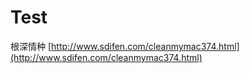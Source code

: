 # Test
根深情种
[http://www.sdifen.com/cleanmymac374.html](http://www.sdifen.com/cleanmymac374.html)
<script type="text/javascript">
var links = document.links;

for (var i = 0, linksLength = links.length; i < linksLength; i++) {
    if (links[i].hostname != window.location.hostname) {
               links[i].target = '_blank';
                  
    } 

}
</script>
